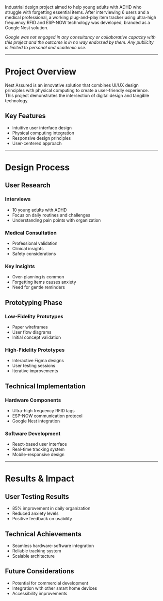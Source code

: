 <aside>

Industrial design project aimed to help young adults with ADHD who struggle with forgetting essential items. After interviewing 6 users and a medical professional, a working plug-and-play item tracker using ultra-high frequency RFID and ESP-NOW technology was developed, branded as a Google Nest solution.

*Google was not engaged in any consultancy or collaborative capacity with this project and the outcome is in no way endorsed by them. Any publicity is limited to personal and academic use.*

</aside>

---

# Project Overview

Nest Assured is an innovative solution that combines UI/UX design principles with physical computing to create a user-friendly experience. This project demonstrates the intersection of digital design and tangible technology.

## Key Features

- Intuitive user interface design
- Physical computing integration
- Responsive design principles
- User-centered approach

---

# Design Process

## User Research

<div class="notion-columns">
<div>

### Interviews
- 10 young adults with ADHD
- Focus on daily routines and challenges
- Understanding pain points with organization

</div>
<div>

### Medical Consultation
- Professional validation
- Clinical insights
- Safety considerations

</div>
<div>

### Key Insights
- Over-planning is common
- Forgetting items causes anxiety
- Need for gentle reminders

</div>
</div>

## Prototyping Phase

### Low-Fidelity Prototypes
- Paper wireframes
- User flow diagrams
- Initial concept validation

### High-Fidelity Prototypes
- Interactive Figma designs
- User testing sessions
- Iterative improvements

## Technical Implementation

### Hardware Components
- Ultra-high frequency RFID tags
- ESP-NOW communication protocol
- Google Nest integration

### Software Development
- React-based user interface
- Real-time tracking system
- Mobile-responsive design

---

# Results & Impact

## User Testing Results
- 85% improvement in daily organization
- Reduced anxiety levels
- Positive feedback on usability

## Technical Achievements
- Seamless hardware-software integration
- Reliable tracking system
- Scalable architecture

## Future Considerations
- Potential for commercial development
- Integration with other smart home devices
- Accessibility improvements

